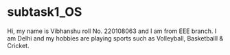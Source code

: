 # subtask1_OS
Hi, my name is Vibhanshu roll No. 220108063 and I am from EEE branch.
I am Delhi and my hobbies are playing sports such as Volleyball, Basketballl & Cricket.
